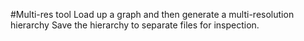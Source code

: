 #Multi-res tool
Load up a graph and then generate a multi-resolution hierarchy
Save the hierarchy to separate files for inspection.

